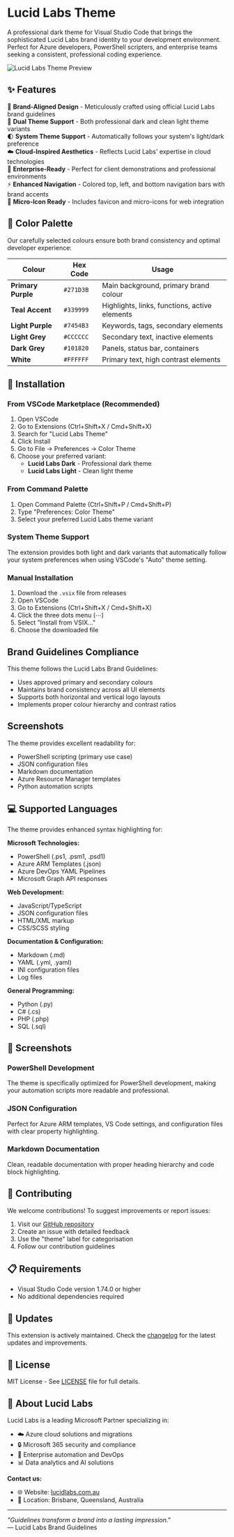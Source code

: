 # Lucid Labs Theme

A professional dark theme for Visual Studio Code that brings the sophisticated Lucid Labs brand identity to your development environment. Perfect for Azure developers, PowerShell scripters, and enterprise teams seeking a consistent, professional coding experience.

![Lucid Labs Theme Preview](https://lucidlabs.gallerycdn.vsassets.io/extensions/lucidlabs/lucid-labs-theme/1.0.1/1755041913219/Microsoft.VisualStudio.Services.Icons.Default)

## ✨ Features

🎨 **Brand-Aligned Design** - Meticulously crafted using official Lucid Labs brand guidelines  
🌙 **Dual Theme Support** - Both professional dark and clean light theme variants  
🌓 **System Theme Support** - Automatically follows your system's light/dark preference  
☁️ **Cloud-Inspired Aesthetics** - Reflects Lucid Labs' expertise in cloud technologies  
🔧 **Enterprise-Ready** - Perfect for client demonstrations and professional environments  
⚡ **Enhanced Navigation** - Colored top, left, and bottom navigation bars with brand accents  
📱 **Micro-Icon Ready** - Includes favicon and micro-icons for web integration

## 🎨 Color Palette

Our carefully selected colours ensure both brand consistency and optimal developer experience:

| Colour             | Hex Code  | Usage                                         |
| ------------------ | --------- | --------------------------------------------- |
| **Primary Purple** | `#271D3B` | Main background, primary brand colour         |
| **Teal Accent**    | `#339999` | Highlights, links, functions, active elements |
| **Light Purple**   | `#7454B3` | Keywords, tags, secondary elements            |
| **Light Grey**     | `#CCCCCC` | Secondary text, inactive elements             |
| **Dark Grey**      | `#101820` | Panels, status bar, containers                |
| **White**          | `#FFFFFF` | Primary text, high contrast elements          |

## 🚀 Installation

### From VSCode Marketplace (Recommended)

1. Open VSCode
2. Go to Extensions (Ctrl+Shift+X / Cmd+Shift+X)
3. Search for "Lucid Labs Theme"
4. Click Install
5. Go to File → Preferences → Color Theme
6. Choose your preferred variant:
   - **Lucid Labs Dark** - Professional dark theme
   - **Lucid Labs Light** - Clean light theme

### From Command Palette

1. Open Command Palette (Ctrl+Shift+P / Cmd+Shift+P)
2. Type "Preferences: Color Theme"
3. Select your preferred Lucid Labs theme variant

### System Theme Support

The extension provides both light and dark variants that automatically follow your system preferences when using VSCode's "Auto" theme setting.

### Manual Installation

1. Download the `.vsix` file from releases
2. Open VSCode
3. Go to Extensions (Ctrl+Shift+X / Cmd+Shift+X)
4. Click the three dots menu (⋯)
5. Select "Install from VSIX..."
6. Choose the downloaded file

## Brand Guidelines Compliance

This theme follows the Lucid Labs Brand Guidelines:

- Uses approved primary and secondary colours
- Maintains brand consistency across all UI elements
- Supports both horizontal and vertical logo layouts
- Implements proper colour hierarchy and contrast ratios

## Screenshots

The theme provides excellent readability for:

- PowerShell scripting (primary use case)
- JSON configuration files
- Markdown documentation
- Azure Resource Manager templates
- Python automation scripts

## 💻 Supported Languages

The theme provides enhanced syntax highlighting for:

**Microsoft Technologies:**

- PowerShell (.ps1, .psm1, .psd1)
- Azure ARM Templates (.json)
- Azure DevOps YAML Pipelines
- Microsoft Graph API responses

**Web Development:**

- JavaScript/TypeScript
- JSON configuration files
- HTML/XML markup
- CSS/SCSS styling

**Documentation & Configuration:**

- Markdown (.md)
- YAML (.yml, .yaml)
- INI configuration files
- Log files

**General Programming:**

- Python (.py)
- C# (.cs)
- PHP (.php)
- SQL (.sql)

## 📸 Screenshots

### PowerShell Development

The theme is specifically optimized for PowerShell development, making your automation scripts more readable and professional.

### JSON Configuration

Perfect for Azure ARM templates, VS Code settings, and configuration files with clear property highlighting.

### Markdown Documentation

Clean, readable documentation with proper heading hierarchy and code block highlighting.

## 🤝 Contributing

We welcome contributions! To suggest improvements or report issues:

1. Visit our [GitHub repository](https://github.com/LucidLabsAU/lucid-labs-vscode-theme)
2. Create an issue with detailed feedback
3. Use the "theme" label for categorisation
4. Follow our contribution guidelines

## 📋 Requirements

- Visual Studio Code version 1.74.0 or higher
- No additional dependencies required

## 🔄 Updates

This extension is actively maintained. Check the [changelog](CHANGELOG.md) for the latest updates and improvements.

## 📜 License

MIT License - See [LICENSE](LICENSE) file for full details.

## 🏢 About Lucid Labs

Lucid Labs is a leading Microsoft Partner specializing in:

- ☁️ Azure cloud solutions and migrations
- 🔒 Microsoft 365 security and compliance
- 🤖 Enterprise automation and DevOps
- 📊 Data analytics and AI solutions

**Contact us:**

- 🌐 Website: [lucidlabs.com.au](https://lucidlabs.com.au/contact)
- 📍 Location: Brisbane, Queensland, Australia

---

_"Guidelines transform a brand into a lasting impression."_  
— Lucid Labs Brand Guidelines

